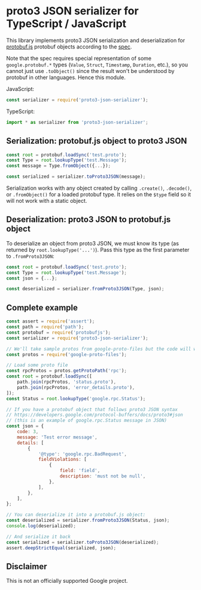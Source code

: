 # proto3 JSON serializer for TypeScript / JavaScript

This library implements proto3 JSON serialization and deserialization for
[protobuf.js](https://www.npmjs.com/package/protobufjs) protobuf objects
according to the [spec](https://developers.google.com/protocol-buffers/docs/proto3#json).

Note that the spec requires special representation of some `google.protobuf.*` types
(`Value`, `Struct`, `Timestamp`, `Duration`, etc.), so you cannot just use `.toObject()`
since the result won't be understood by protobuf in other languages.  Hence this module.

JavaScript:

```js
const serializer = require('proto3-json-serializer');
```

TypeScript:

```ts
import * as serializer from 'proto3-json-serializer';
```

## Serialization: protobuf.js object to proto3 JSON

```js
const root = protobuf.loadSync('test.proto');
const Type = root.lookupType('test.Message');
const message = Type.fromObject({...});

const serialized = serializer.toProto3JSON(message);
```

Serialization works with any object created by calling `.create()`, `.decode()`, or `.fromObject()`
for a loaded protobuf type. It relies on the `$type` field so it will not work with a static object.

## Deserialization: proto3 JSON to protobuf.js object

To deserialize an object from proto3 JSON, we must know its type (as returned by `root.lookupType('...')`).
Pass this type as the first parameter to `.fromProto3JSON`:

```js
const root = protobuf.loadSync('test.proto');
const Type = root.lookupType('test.Message');
const json = {...};

const deserialized = serializer.fromProto3JSON(Type, json);
```

## Complete example
```js
const assert = require('assert');
const path = require('path');
const protobuf = require('protobufjs');
const serializer = require('proto3-json-serializer');

// We'll take sample protos from google-proto-files but the code will work with any protos
const protos = require('google-proto-files');

// Load some proto file
const rpcProtos = protos.getProtoPath('rpc');
const root = protobuf.loadSync([
    path.join(rpcProtos, 'status.proto'),
    path.join(rpcProtos, 'error_details.proto'),
]);
const Status = root.lookupType('google.rpc.Status');

// If you have a protobuf object that follows proto3 JSON syntax
// https://developers.google.com/protocol-buffers/docs/proto3#json
// (this is an example of google.rpc.Status message in JSON)
const json = {
    code: 3,
    message: 'Test error message',
    details: [
        {
            '@type': 'google.rpc.BadRequest',
            fieldViolations: [
                {
                    field: 'field',
                    description: 'must not be null',
                },
            ],
        },
    ],
};

// You can deserialize it into a protobuf.js object:
const deserialized = serializer.fromProto3JSON(Status, json);
console.log(deserialized);

// And serialize it back
const serialized = serializer.toProto3JSON(deserialized);
assert.deepStrictEqual(serialized, json);
```

## Disclaimer

This is not an officially supported Google project.
